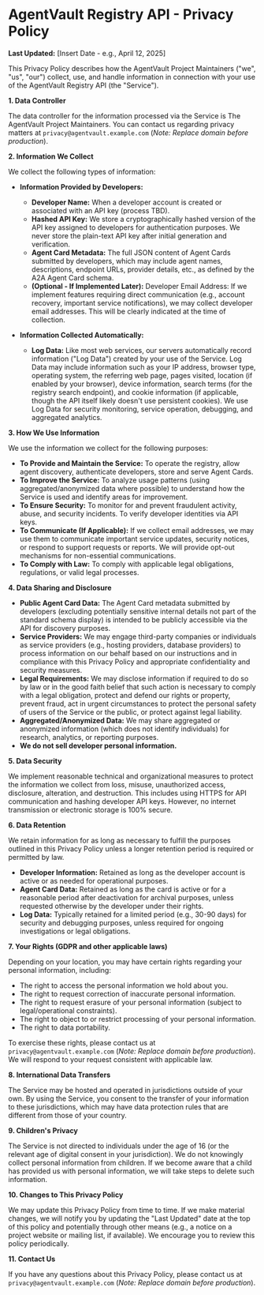 # AgentVault Registry API - Privacy Policy

**Last Updated:** [Insert Date - e.g., April 12, 2025]

This Privacy Policy describes how the AgentVault Project Maintainers ("we", "us", "our") collect, use, and handle information in connection with your use of the AgentVault Registry API (the "Service").

**1. Data Controller**

The data controller for the information processed via the Service is The AgentVault Project Maintainers. You can contact us regarding privacy matters at `privacy@agentvault.example.com` (*Note: Replace domain before production*).

**2. Information We Collect**

We collect the following types of information:

*   **Information Provided by Developers:**
    *   **Developer Name:** When a developer account is created or associated with an API key (process TBD).
    *   **Hashed API Key:** We store a cryptographically hashed version of the API key assigned to developers for authentication purposes. We never store the plain-text API key after initial generation and verification.
    *   **Agent Card Metadata:** The full JSON content of Agent Cards submitted by developers, which may include agent names, descriptions, endpoint URLs, provider details, etc., as defined by the A2A Agent Card schema.
    *   **(Optional - If Implemented Later):** Developer Email Address: If we implement features requiring direct communication (e.g., account recovery, important service notifications), we may collect developer email addresses. This will be clearly indicated at the time of collection.

*   **Information Collected Automatically:**
    *   **Log Data:** Like most web services, our servers automatically record information ("Log Data") created by your use of the Service. Log Data may include information such as your IP address, browser type, operating system, the referring web page, pages visited, location (if enabled by your browser), device information, search terms (for the registry search endpoint), and cookie information (if applicable, though the API itself likely doesn't use persistent cookies). We use Log Data for security monitoring, service operation, debugging, and aggregated analytics.

**3. How We Use Information**

We use the information we collect for the following purposes:

*   **To Provide and Maintain the Service:** To operate the registry, allow agent discovery, authenticate developers, store and serve Agent Cards.
*   **To Improve the Service:** To analyze usage patterns (using aggregated/anonymized data where possible) to understand how the Service is used and identify areas for improvement.
*   **To Ensure Security:** To monitor for and prevent fraudulent activity, abuse, and security incidents. To verify developer identities via API keys.
*   **To Communicate (If Applicable):** If we collect email addresses, we may use them to communicate important service updates, security notices, or respond to support requests or reports. We will provide opt-out mechanisms for non-essential communications.
*   **To Comply with Law:** To comply with applicable legal obligations, regulations, or valid legal processes.

**4. Data Sharing and Disclosure**

*   **Public Agent Card Data:** The Agent Card metadata submitted by developers (excluding potentially sensitive internal details not part of the standard schema display) is intended to be publicly accessible via the API for discovery purposes.
*   **Service Providers:** We may engage third-party companies or individuals as service providers (e.g., hosting providers, database providers) to process information on our behalf based on our instructions and in compliance with this Privacy Policy and appropriate confidentiality and security measures.
*   **Legal Requirements:** We may disclose information if required to do so by law or in the good faith belief that such action is necessary to comply with a legal obligation, protect and defend our rights or property, prevent fraud, act in urgent circumstances to protect the personal safety of users of the Service or the public, or protect against legal liability.
*   **Aggregated/Anonymized Data:** We may share aggregated or anonymized information (which does not identify individuals) for research, analytics, or reporting purposes.
*   **We do not sell developer personal information.**

**5. Data Security**

We implement reasonable technical and organizational measures to protect the information we collect from loss, misuse, unauthorized access, disclosure, alteration, and destruction. This includes using HTTPS for API communication and hashing developer API keys. However, no internet transmission or electronic storage is 100% secure.

**6. Data Retention**

We retain information for as long as necessary to fulfill the purposes outlined in this Privacy Policy unless a longer retention period is required or permitted by law.

*   **Developer Information:** Retained as long as the developer account is active or as needed for operational purposes.
*   **Agent Card Data:** Retained as long as the card is active or for a reasonable period after deactivation for archival purposes, unless requested otherwise by the developer under their rights.
*   **Log Data:** Typically retained for a limited period (e.g., 30-90 days) for security and debugging purposes, unless required for ongoing investigations or legal obligations.

**7. Your Rights (GDPR and other applicable laws)**

Depending on your location, you may have certain rights regarding your personal information, including:

*   The right to access the personal information we hold about you.
*   The right to request correction of inaccurate personal information.
*   The right to request erasure of your personal information (subject to legal/operational constraints).
*   The right to object to or restrict processing of your personal information.
*   The right to data portability.

To exercise these rights, please contact us at `privacy@agentvault.example.com` (*Note: Replace domain before production*). We will respond to your request consistent with applicable law.

**8. International Data Transfers**

The Service may be hosted and operated in jurisdictions outside of your own. By using the Service, you consent to the transfer of your information to these jurisdictions, which may have data protection rules that are different from those of your country.

**9. Children's Privacy**

The Service is not directed to individuals under the age of 16 (or the relevant age of digital consent in your jurisdiction). We do not knowingly collect personal information from children. If we become aware that a child has provided us with personal information, we will take steps to delete such information.

**10. Changes to This Privacy Policy**

We may update this Privacy Policy from time to time. If we make material changes, we will notify you by updating the "Last Updated" date at the top of this policy and potentially through other means (e.g., a notice on a project website or mailing list, if available). We encourage you to review this policy periodically.

**11. Contact Us**

If you have any questions about this Privacy Policy, please contact us at `privacy@agentvault.example.com` (*Note: Replace domain before production*).
